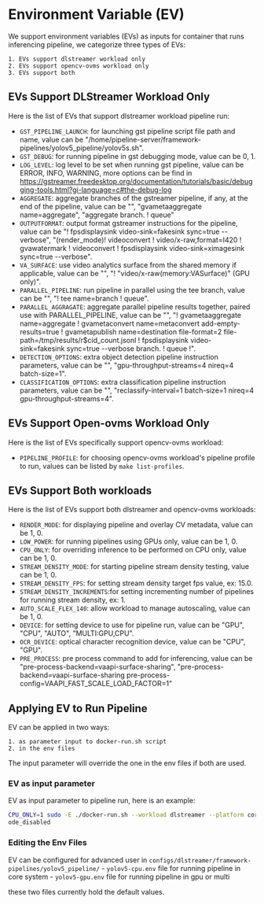 # Environment Variable (EV)
We support environment variables (EVs) as inputs for container that runs inferencing pipeline, we categorize three types of EVs:

    1. EVs support dlstreamer workload only
    2. EVs support opencv-ovms workload only
    3. EVs support both

## EVs Support DLStreamer Workload Only
Here is the list of EVs that support dlstreamer workload pipeline run:

- `GST_PIPELINE_LAUNCH`: for launching gst pipeline script file path and name, value can be "/home/pipeline-server/framework-pipelines/yolov5_pipeline/yolov5s.sh".
- `GST_DEBUG`: for running pipeline in gst debugging mode, value can be 0, 1.
- `LOG_LEVEL`: log level to be set when running gst pipeline, value can be ERROR, INFO, WARNING, more options can be find in https://gstreamer.freedesktop.org/documentation/tutorials/basic/debugging-tools.html?gi-language=c#the-debug-log
- `AGGREGATE`: aggregate branches of the gstreamer pipeline, if any, at the end of the pipeline, value can be "", "gvametaaggregate name=aggregate", "aggregate branch. ! queue"
- `OUTPUTFORMAT`: output format gstreamer instructions for the pipeline, value can be "! fpsdisplaysink video-sink=fakesink sync=true --verbose", "(render_mode)! videoconvert ! video/x-raw,format=I420 ! gvawatermark ! videoconvert ! fpsdisplaysink video-sink=ximagesink sync=true --verbose".
- `VA_SURFACE`: use video analytics surface from the shared memory if applicable, value can be "", "! "video/x-raw(memory:VASurface)" (GPU only)".
- `PARALLEL_PIPELINE`: run pipeline in parallel using the tee branch, value can be "", "! tee name=branch ! queue".
- `PARALLEL_AGGRAGATE`: aggregate parallel pipeline results together, paired use with PARALLEL_PIPELINE, value can be "", "! gvametaaggregate name=aggregate ! gvametaconvert name=metaconvert add-empty-results=true ! gvametapublish name=destination file-format=2 file-path=/tmp/results/r$cid_count.jsonl ! fpsdisplaysink video-sink=fakesink sync=true --verbose branch. ! queue !".
- `DETECTION_OPTIONS`: extra object detection pipeline instruction parameters, value can be "", "gpu-throughput-streams=4 nireq=4 batch-size=1".
- `CLASSIFICATION_OPTIONS`: extra classification pipeline instruction parameters, value can be "", "reclassify-interval=1 batch-size=1 nireq=4 gpu-throughput-streams=4".

## EVs Support Open-ovms Workload Only
Here is the list of EVs specifically support opencv-ovms workload:

- `PIPELINE_PROFILE`: for choosing opencv-ovms workload's pipeline profile to run, values can be listed by `make list-profiles`.

## EVs Support Both workloads
Here is the list of EVs support both dlstreamer and opencv-ovms workloads:
- `RENDER_MODE`: for displaying pipeline and overlay CV metadata, value can be 1, 0.
- `LOW_POWER`: for running pipelines using GPUs only, value can be 1, 0.
- `CPU_ONLY`: for overriding inference to be performed on CPU only, value can be 1, 0.
- `STREAM_DENSITY_MODE`: for starting pipeline stream density testing, value can be 1, 0.
- `STREAM_DENSITY_FPS`: for setting stream density target fps value, ex: 15.0.
- `STREAM_DENSITY_INCREMENTS`:for setting incrementing number of pipelines for running stream density, ex: 1.
- `AUTO_SCALE_FLEX_140`: allow workload to manage autoscaling, value can be 1, 0.
- `DEVICE`: for setting device to use for pipeline run, value can be "GPU", "CPU", "AUTO", "MULTI:GPU,CPU".
- `OCR_DEVICE`: optical character recognition device, value can be "CPU", "GPU".
- `PRE_PROCESS`: pre process command to add for inferencing, value can be "pre-process-backend=vaapi-surface-sharing", "pre-process-backend=vaapi-surface-sharing pre-process-config=VAAPI_FAST_SCALE_LOAD_FACTOR=1"

## Applying EV to Run Pipeline
EV can be applied in two ways:

    1. as parameter input to docker-run.sh script
    2. in the env files

The input parameter will override the one in the env files if both are used.

### EV as input parameter
EV as input parameter to pipeline run, here is an example:

```bash
CPU_ONLY=1 sudo -E ./docker-run.sh --workload dlstreamer --platform core --inputsrc rtsp://127.0.0.1:8554/camera_0 --ocr_disabled --barc
ode_disabled
```

### Editing the Env Files
EV can be configured for advanced user in `configs/dlstreamer/framework-pipelines/yolov5_pipeline/`
    - `yolov5-cpu.env` file for running pipeline in core system
    - `yolov5-gpu.env` file for running pipeline in gpu or multi

these two files currently hold the default values.